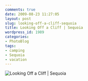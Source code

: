 ```yaml
---
comments: true
date: 2009-08-23 11:27:05
layout: post
slug: looking-off-a-cliff-sequoia
title: Looking Off a Cliff | Sequoia
wordpress_id: 1989
categories:
- PhotoBlog
tags:
- camping
- Sequoia
- vacation
---
```


![Looking Off a Cliff | Sequoia](http://ryanfitzer.com/main/wp-content/uploads/2009/08/pan-feet-cliff-593x950.jpg)
